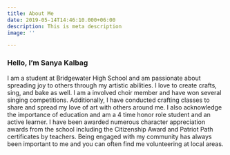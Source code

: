 ```yaml
---
title: About Me
date: 2019-05-14T14:46:10.000+06:00
description: This is meta description
image: ''

---
```

### Hello, I’m **Sanya Kalbag**

I am a student at Bridgewater High School and am passionate about spreading joy to others through my artistic abilities. I love to create crafts, sing, and bake as well. I am a involved choir member and have won several singing competitions. Additionally, I have conducted crafting classes to share and spread my love of art with others around me. I also acknowledge the importance of education and am a 4 time honor role student and an active learner. I have been awarded numerous character appreciation awards from the school including the Citizenship Award and Patriot Path certificates by teachers. Being engaged with my community has always been important to me and you can often find me volunteering at local areas.